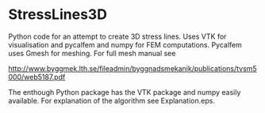# StressLines3D
Python code for an attempt to create 3D stress lines. Uses VTK for visualisation and pycalfem and numpy for FEM computations. Pycalfem uses Gmesh for meshing. For full mesh manual see

http://www.byggmek.lth.se/fileadmin/byggnadsmekanik/publications/tvsm5000/web5187.pdf


The enthough Python package has the VTK package and numpy easily available. For explanation of the algorithm see Explanation.eps.